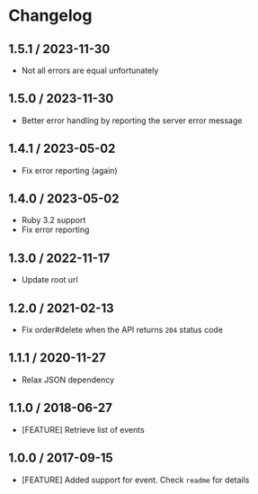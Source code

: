 # Changelog

## 1.5.1 / 2023-11-30

- Not all errors are equal unfortunately

## 1.5.0 / 2023-11-30

- Better error handling by reporting the server error message

## 1.4.1 / 2023-05-02

- Fix error reporting (again)

## 1.4.0 / 2023-05-02

- Ruby 3.2 support
- Fix error reporting

## 1.3.0 / 2022-11-17

- Update root url

## 1.2.0 / 2021-02-13

- Fix order#delete when the API returns `204` status code

## 1.1.1 / 2020-11-27

- Relax JSON dependency

## 1.1.0 / 2018-06-27

- [FEATURE] Retrieve list of events

## 1.0.0 / 2017-09-15

- [FEATURE] Added support for event. Check `readme` for details
